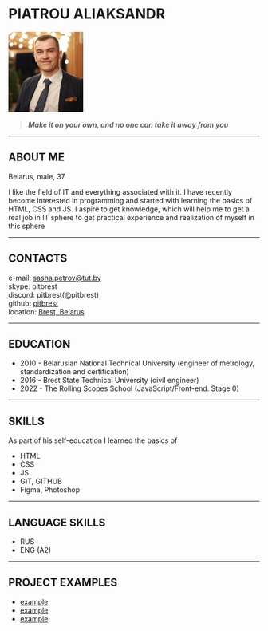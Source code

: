 # PIATROU ALIAKSANDR

![my photo](assets/img/logo.jpg) 

> **_Make it on your own, and no one can take it away from you_**  


---  

## ABOUT ME

Belarus, male, 37

I like the field of IT and everything associated with it. I have recently become interested in programming and started with learning the basics of HTML, CSS and JS. I aspire to get knowledge, which will help me to get a real job in IT sphere to get practical experience and realization of myself in this sphere  

---

## CONTACTS

e-mail: <sasha.petrov@tut.by>  
skype: pitbrest  
discord: pitbrest(@pitbrest)  
github: [pitbrest](/pitbrest)  
location: [Brest, Belarus](https://goo.gl/maps/ptAL4TB4n6LXx82E7)

---

## EDUCATION

- 2010 - Belarusian National Technical University (engineer of metrology, standardization and certification)
- 2016 - Brest State Technical University (civil engineer)
- 2022 - The Rolling Scopes School (JavaScript/Front-end. Stage 0)    

---

## SKILLS

As part of his self-education I learned the basics of 
- HTML			
- CSS
- JS
- GIT, GITHUB
- Figma, Photoshop

---

## LANGUAGE SKILLS

- RUS
- ENG (A2)  

---

## PROJECT EXAMPLES

- [example](https://pitbrest.github.io/image-gallery/)
- [example](https://pitbrest.github.io/eco-sounds/)
- [example](https://pitbrest.github.io/photographer-s-portfolio/)  